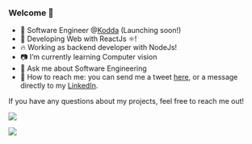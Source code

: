 ### Welcome 👋

- 🔭 Software Engineer @[Kodda](http://kodda.mx/) (Launching soon!)
- 🌱 Developing Web with ReactJs ⚛️!
- 🔥 Working as backend developer with NodeJs!
- 📷 I’m currently learning Computer vision
- 💬 Ask me about Software Engineering
- 🦆 How to reach me: you can send me a tweet [here](https://twitter.com/eriqfrank), or a message directly to my [LinkedIn](https://www.linkedin.com/in/erick-gonz%C3%A1lez-mart%C3%ADnez-553579153/).

If you have any questions about my projects, feel free to reach me out!

<a href="https://github.com/anuraghazra/github-readme-stats">
  <img align="center" src="https://github-readme-stats.vercel.app/api?username=vsapiens&count_private=true&show_icons=true&theme=tokyonight&hide=contribs&count_private=true" />
</a>
<p></p>
<a href="https://github.com/anuraghazra/convoychat">
  <img align="center" src="https://github-readme-stats.vercel.app/api/top-langs/?username=vsapiens&layout=compact&hide=HTML" />
</a>
